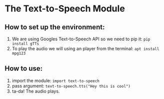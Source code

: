 # The Text-to-Speech Module

## How to set up the environment:
1. We are using Googles Text-to-Speech API so we need to pip it:
    `pip install gTTs`
2. To play the audio we will using an player from the terminal:
    `apt install mpg123`

## How to use:
1. import the module:
    `import text-to-speech`
2. pass argument:
    `text-to-speech.tts("Hey this is cool")`
3. ta-da! The audio plays.
